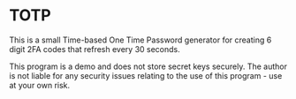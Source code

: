 # TOTP

This is a small Time-based One Time Password generator for creating 6 digit 2FA codes that refresh every 30 seconds.

This program is a demo and does not store secret keys securely. 
The author is not liable for any security issues relating to the use of this program - use at your own risk.
